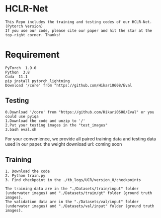 # HCLR-Net
```
This Repo includes the training and testing codes of our HCLR-Net. (Pytorch Version)
If you use our code, please cite our paper and hit the star at the top-right corner. Thanks!
```

# Requirement
```
PyTorch  1.9.0
Python  3.8
Cuda  11.1
pip install pytorch_lightning
Download '/core' from "https://github.com/Hikari0608/Eval
```
## Testing

```
0.Download '/core' from "https://github.com/Hikari0608/Eval" or you could use pyiqa
1.Download the code and unzip to '/'
2.Put your testing images in the "test_images" 
3.bash eval.sh
```
For your convenience, we provide all paired training data and testing data used in our paper. 
the weight download url: coming soon




## Training
```
1. Download the code
2. Python train.py
3. Find checkpoint in the ./tb_logs/UCR/version_0/checkpoints

The training data are in the "./Datasets/train/input" folder (underwater images) and "./Datasets/train/gt" folder (ground truth images).
The validation data are in the "./Datasets/val/input" folder (underwater images) and "./Datasets/val/input" folder (ground truth images).
```

